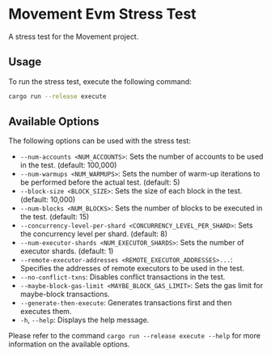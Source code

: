 Movement Evm Stress Test
=====================

A stress test for the Movement project.

Usage
-----

To run the stress test, execute the following command:

```bash
cargo run --release execute
```

Available Options
-----------------

The following options can be used with the stress test:

- `--num-accounts <NUM_ACCOUNTS>`: Sets the number of accounts to be used in the test. (default: 100,000)
- `--num-warmups <NUM_WARMUPS>`: Sets the number of warm-up iterations to be performed before the actual test. (default: 5)
- `--block-size <BLOCK_SIZE>`: Sets the size of each block in the test. (default: 10,000)
- `--num-blocks <NUM_BLOCKS>`: Sets the number of blocks to be executed in the test. (default: 15)
- `--concurrency-level-per-shard <CONCURRENCY_LEVEL_PER_SHARD>`: Sets the concurrency level per shard. (default: 8)
- `--num-executor-shards <NUM_EXECUTOR_SHARDS>`: Sets the number of executor shards. (default: 1)
- `--remote-executor-addresses <REMOTE_EXECUTOR_ADDRESSES>...`: Specifies the addresses of remote executors to be used in the test.
- `--no-conflict-txns`: Disables conflict transactions in the test.
- `--maybe-block-gas-limit <MAYBE_BLOCK_GAS_LIMIT>`: Sets the gas limit for maybe-block transactions. 
- `--generate-then-execute`: Generates transactions first and then executes them.
- `-h`, `--help`: Displays the help message.

Please refer to the command `cargo run --release execute --help` for more information on the available options.

